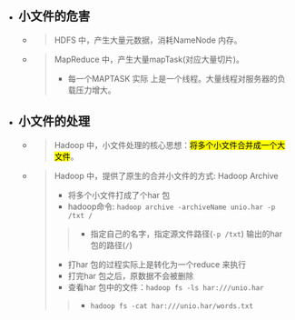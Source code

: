 

- ## 小文件的危害
    - > HDFS 中，产生大量元数据，消耗NameNode 内存。
    - > MapReduce 中，产生大量mapTask(对应大量切片)。   
        > - 每一个MAPTASK 实际 上是一个线程。大量线程对服务器的负载压力增大。


- ## 小文件的处理
    - > Hadoop 中，小文件处理的核心思想：<mark>将多个小文件合并成一个大文件</mark>。
    - > Hadoop 中，提供了原生的合并小文件的方式: Hadoop Archive
        > - 将多个小文件打成了个har 包
        > - hadoop命令: `hadoop archive -archiveName unio.har -p /txt /`
        >> - 指定自己的名字，指定源文件路径(`-p /txt`) 输出的har 包的路径(`/`)
        > - 打har 包的过程实际上是转化为一个reduce 来执行
        > - 打完har 包之后，原数据不会被删除
        > - 查看har 包中的文件：`hadoop fs -ls har:///unio.har`
        >> - `hadoop fs -cat har:///unio.har/words.txt`





